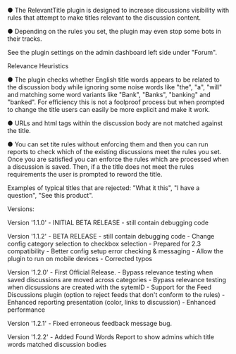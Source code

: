 ● The RelevantTitle plugin is designed to increase discussions visibility with rules that attempt to make titles relevant to the discussion content.

● Depending on the rules you set, the plugin may even stop some bots in their tracks.

See the plugin settings on the admin dashboard left side under "Forum".

Relevance Heuristics

● The plugin checks whether English title words appears to be related to the discussion body while ignoring some noise words like "the", "a", "will" and matching some word variants like "Bank", "Banks", "banking" and "banked". For efficiency this is not a foolproof process but when prompted to change the title users can easily be more explicit and make it work.

● URLs and html tags within the discussion body are not matched against the title.

● You can set tite rules without enforcing them and then you can run reports to check which of the existing discussions meet the rules you set.  Once you are satisfied you can enforce the rules which are processed when a discussion is saved.  Then, if a the title does not meet the rules requirements the user is prompted to reword the title.


Examples of typical titles that are rejected: "What it this", "I have a question", "See this product".

Versions:

Version '1.1.0' -	INITIAL BETA RELEASE - still contain debugging code


Version '1.1.2' -	BETA RELEASE - still contain debugging code
				-	Change config category selection to  checkbox selection
				-	Prepared for 2.3 compatibility
				-	Better config setup error checking & messaging
				-	Allow the plugin to run on mobile devices
				-	Corrected typos

Version '1.2.0' -	First Official Release.
				-	Bypass relevance testing when saved discussions are moved across categories
				-	Bypass relevance testing when dicsussions are created with the sytemID
				-   Support for the Feed Discussions plugin (option to reject feeds that don't conform to the rules)
				-	Enhanced reporting presentation (color, links to discussion)
				-	Enhanced performance

Version '1.2.1' -	Fixed erroneous feedback message bug.

Version '1.2.2' -	Added Found Words Report to show admins which title words matched discussion bodies

